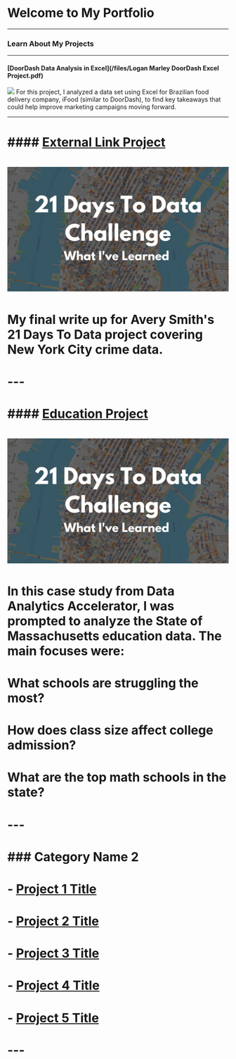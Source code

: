 # Welcome to My Portfolio

---

### Learn About My Projects

---
#### [DoorDash Data Analysis in Excel](/files/Logan Marley DoorDash Excel Project.pdf)
<img src="images/DoorDashimage.jpg?raw=true"/>
For this project, I analyzed a data set using Excel for Brazilian food delivery company, iFood (similar to DoorDash), to find key takeaways that could help improve marketing campaigns moving forward. 

---
# #### [External Link Project](https://www.linkedin.com/pulse/what-i-learned-21-days-data-avery-smith)
# [<img src="images/21 Days To Data Challenge What I've Learned Cover.png?raw=true"/>](https://www.linkedin.com/pulse/what-i-learned-21-days-data-avery-smith)
# My final write up for Avery Smith's 21 Days To Data project covering New York City crime data. 


# ---
# #### [Education Project](https://www.linkedin.com/pulse/massachusetts-education-analysis-samantha-paul/)
# [<img src="images/21 Days To Data Challenge What I've Learned Cover.png?raw=true"/>](https://www.linkedin.com/pulse/what-i-learned-21-days-data-avery-smith)
# In this case study from Data Analytics Accelerator, I was prompted to analyze the State of Massachusetts education data. The main focuses were:
# What schools are struggling the most?
# How does class size affect college admission?
# What are the top math schools in the state? 

# ---

# ### Category Name 2

# - [Project 1 Title](http://example.com/)
# - [Project 2 Title](http://example.com/)
# - [Project 3 Title](http://example.com/)
# - [Project 4 Title](http://example.com/)
# - [Project 5 Title](http://example.com/)

# ---




